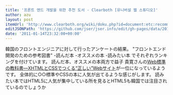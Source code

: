```yaml
---
title: '프론트 엔드 개발을 위한 추천 도서 - Clearboth [유니버설 웹 스튜디오]'
author: azu
layout: post
itemUrl: 'http://www.clearboth.org/wiki/doku.php?id=document:etc:recommend_books'
editJSONPath: 'https://github.com/jser/jser.info/edit/gh-pages/data/2011/01/index.json'
date: '2011-01-14T23:32:00+00:00'
---
```

韓国のフロントエンジニアに対して行ったアンケートの結果。
"フロントエンド開発のための参考図書"
-読んだ本
-オススメの本
-読みたい本
でそれぞれランキングを付けています。
読んだ本、オススメの本両方で益子 貴寛さんの[Web標準の教科書―XHTMLとCSSでつくる“正しい”Webサイト](http://www.amazon.co.jp/exec/obidos/ASIN/4798010928/ "Web標準の教科書―XHTMLとCSSでつくる“正しい”Webサイト")が一位になっているようです。
全体的に○○標準やCSSの本に人気が出てるような感じがします。
読みたい本ではHTML5に人気が集中している所を見るとHTML5も韓国では注目されているのでしょうか

